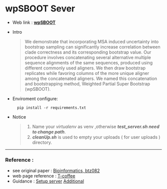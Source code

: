 # wpSBOOT Sever
* Web link : **[wpSBOOT](https://wpsboot.page.link/main)**
* Intro

    >We demonstrate that incorporating MSA induced uncertainty into bootstrap sampling can significantly increase correlation between clade correctness and its corresponding bootstrap value. Our procedure involves concatenating several alternative multiple sequence alignments of the same sequences, produced using different commonly used aligners. We then draw bootstrap replicates while favoring columns of the more unique aligner among the concatenated aligners. We named this concatenation and bootstrapping method, Weighted Partial Super Bootstrap (wpSBOOT).

* Enviroment configure: 

  ```
    pip install -r requirements.txt
  ```

* Notice

    >1. Name your *virtualenv* as venv ,otherwise ***test_server.sh need to change path***.
    >2. ***cleanUp.sh*** is used to empty your uploads ( for user uploads ) directory.

---

### Reference :
- see original paper : [Bioinformatics, btz082](https://doi.org/10.1093/bioinformatics/btz082)
- web page reference : [T-coffee](http://tcoffee.crg.cat/apps/tcoffee/do:regular)
- Guidance :    [Setup server](https://lufficc.com/blog/how-to-serve-flask-applications-with-uwsgi-and-nginx-on-ubuntu)  [Additional](https://hackmd.io/@Xpz2MX78SomsO4mV3ejdqg/SyvmmBCfX?type=view#%E6%9E%B6%E7%AB%99%EF%BC%9AuWSGI)
